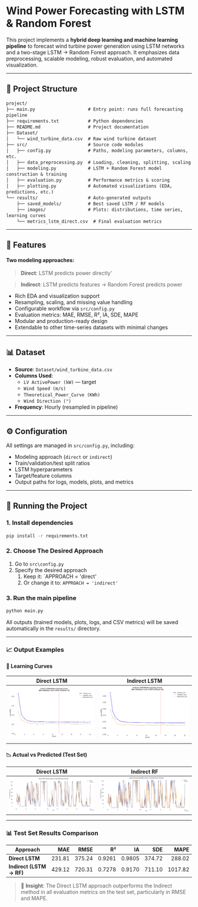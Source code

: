 # Wind Power Forecasting with LSTM & Random Forest

This project implements a **hybrid deep learning and machine learning pipeline** to forecast wind turbine power generation using LSTM networks and a two-stage LSTM → Random Forest approach. It emphasizes data preprocessing, scalable modeling, robust evaluation, and automated visualization.

---

## 📁 Project Structure

```
project/
├── main.py                    # Entry point: runs full forecasting pipeline
├── requirements.txt           # Python dependencies
├── README.md                  # Project documentation
├── Dataset/
│   └── wind_turbine_data.csv  # Raw wind turbine dataset
├── src/                       # Source code modules
│   ├── config.py              # Paths, modeling parameters, columns, etc.
│   ├── data_preprocessing.py  # Loading, cleaning, splitting, scaling
│   ├── modeling.py            # LSTM + Random Forest model construction & training
│   ├── evaluation.py          # Performance metrics & scoring
│   ├── plotting.py            # Automated visualizations (EDA, predictions, etc.)
└── results/                   # Auto-generated outputs
    ├── saved_models/          # Best saved LSTM / RF models
    ├── images/                # Plots: distributions, time series, learning curves
    └── metrics_lstm_direct.csv  # Final evaluation metrics
```

---

## 🚀 Features

#### Two modeling approaches:
> **Direct**: LSTM predicts power directly'

> **Indirect**: LSTM predicts features → Random Forest predicts power

- Rich EDA and visualization support  
- Resampling, scaling, and missing value handling  
- Configurable workflow via `src/config.py`  
- Evaluation metrics: MAE, RMSE, R², IA, SDE, MAPE  
- Modular and production-ready design
- Extendable to other time-series datasets with minimal changes

---

## 📊 Dataset

- **Source**: `Dataset/wind_turbine_data.csv`
- **Columns Used**:
    - `LV ActivePower (kW)` — target
    - `Wind Speed (m/s)`
    - `Theoretical_Power_Curve (KWh)`
    - `Wind Direction (°)`
- **Frequency**: Hourly (resampled in pipeline)

---

## ⚙️ Configuration

All settings are managed in `src/config.py`, including:

- Modeling approach (`direct` or `indirect`)
- Train/validation/test split ratios
- LSTM hyperparameters
- Target/feature columns
- Output paths for logs, models, plots, and metrics

---

## 🧪 Running the Project

### 1. Install dependencies

```bash
pip install -r requirements.txt
```

### 2. Choose The Desired Approach
1. Go to `src\config.py`
2. Specify the desired approach
	1. Keep it: `APPROACH = 'direct'
	2. Or change it to: `APPROACH = 'indirect'`
### 3. Run the main pipeline

```bash
python main.py
```

All outputs (trained models, plots, logs, and CSV metrics) will be saved automatically in the `results/` directory.

---

### 📈 Output Examples

#### 🔁 Learning Curves

| Direct LSTM                                                             | Indirect LSTM                                                               |
| ----------------------------------------------------------------------- | --------------------------------------------------------------------------- |
| ![Direct LSTM Learning](results/images/lstm_direct_learning_curves.png) | ![Indirect LSTM Learning](results/images/lstm_indirect_learning_curves.png) |
|                                                                         |                                                                             |

#### 📉 Actual vs Predicted (Test Set)

| Direct LSTM                                                                            | Indirect RF                                                                        |
| -------------------------------------------------------------------------------------- | ---------------------------------------------------------------------------------- |
| ![Direct Actual vs Predicted](results/images/lstm_direct_actual_vs_predicted_test.png) | ![RF Actual vs Predicted](results/images/rf_indirect_actual_vs_predicted_test.png) |

---

### 📊 Test Set Results Comparison

|**Approach**|**MAE**|**RMSE**|**R²**|**IA**|**SDE**|**MAPE**|
|---|--:|--:|--:|--:|--:|--:|
|**Direct LSTM**|231.81|375.24|0.9261|0.9805|374.72|288.02|
|**Indirect (LSTM → RF)**|429.12|720.31|0.7278|0.9170|711.10|1017.82|

> 📌 **Insight**: The Direct LSTM approach outperforms the Indirect method in all evaluation metrics on the test set, particularly in RMSE and MAPE.
